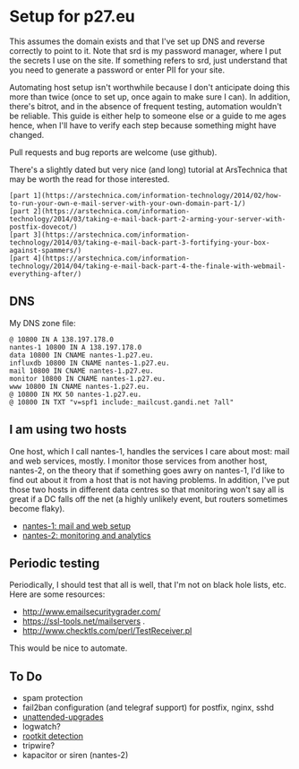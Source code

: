 # Setup for p27.eu

This assumes the domain exists and that I've set up DNS and reverse
correctly to point to it.  Note that srd is my password manager, where
I put the secrets I use on the site.  If something refers to srd, just
understand that you need to generate a password or enter PII for your
site.

Automating host setup isn't worthwhile because I don't anticipate
doing this more than twice (once to set up, once again to make sure I
can).  In addition, there's bitrot, and in the absence of frequent
testing, automation wouldn't be reliable.  This guide is either help
to someone else or a guide to me ages hence, when I'll have to verify
each step because something might have changed.

Pull requests and bug reports are welcome (use github).


There's a slightly dated but very nice (and long) tutorial at
ArsTechnica that may be worth the read for those interested.

    [part 1](https://arstechnica.com/information-technology/2014/02/how-to-run-your-own-e-mail-server-with-your-own-domain-part-1/)
	[part 2](https://arstechnica.com/information-technology/2014/03/taking-e-mail-back-part-2-arming-your-server-with-postfix-dovecot/)
	[part 3](https://arstechnica.com/information-technology/2014/03/taking-e-mail-back-part-3-fortifying-your-box-against-spammers/)
	[part 4](https://arstechnica.com/information-technology/2014/04/taking-e-mail-back-part-4-the-finale-with-webmail-everything-after/)


## DNS

My DNS zone file:

	@ 10800 IN A 138.197.178.0
	nantes-1 10800 IN A 138.197.178.0
	data 10800 IN CNAME nantes-1.p27.eu.
	influxdb 10800 IN CNAME nantes-1.p27.eu.
	mail 10800 IN CNAME nantes-1.p27.eu.
	monitor 10800 IN CNAME nantes-1.p27.eu.
	www 10800 IN CNAME nantes-1.p27.eu.
	@ 10800 IN MX 50 nantes-1.p27.eu.
	@ 10800 IN TXT "v=spf1 include:_mailcust.gandi.net ?all"


## I am using two hosts

One host, which I call nantes-1, handles the services I care about
most: mail and web services, mostly.  I monitor those services from
another host, nantes-2, on the theory that if something goes awry on
nantes-1, I'd like to find out about it from a host that is not having
problems.  In addition, I've put those two hosts in different data
centres so that monitoring won't say all is great if a DC falls off
the net (a highly unlikely event, but routers sometimes become flaky).

* [nantes-1: mail and web setup](nantes-1.md)
* [nantes-2: monitoring and analytics](nantes-2.md)


## Periodic testing

Periodically, I should test that all is well, that I'm not on black
hole lists, etc.  Here are some resources:

* http://www.emailsecuritygrader.com/ 
* https://ssl-tools.net/mailservers .
* http://www.checktls.com/perl/TestReceiver.pl

This would be nice to automate.


## To Do

* spam protection
* fail2ban configuration (and telegraf support) for postfix, nginx, sshd
* [unattended-upgrades](https://gist.github.com/dominikwilkowski/435054905c3c7abc2badc92a0acff4ba)
* logwatch?
* [rootkit detection](https://gist.github.com/dominikwilkowski/435054905c3c7abc2badc92a0acff4ba)
* tripwire?
* kapacitor or siren (nantes-2)
